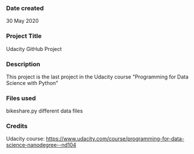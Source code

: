 ### Date created
30 May 2020

### Project Title
Udacity GitHub Project

### Description
This project is the last project in the Udacity course "Programming for Data Science with Python"

### Files used
bikeshare.py
different data files

### Credits
Udacity course: https://www.udacity.com/course/programming-for-data-science-nanodegree--nd104

